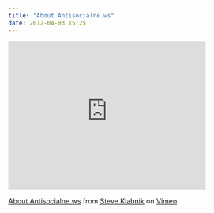 ```yaml
---
title: "About Antisocialne.ws"
date: 2012-04-03 15:25
---
```


<iframe src="http://player.vimeo.com/video/39718634?title=0&amp;byline=0&amp;portrait=0" width="400" height="300" frameborder="0" webkitAllowFullScreen mozallowfullscreen allowFullScreen></iframe><p><a href="http://vimeo.com/39718634">About Antisocialne.ws</a> from <a href="http://vimeo.com/steveklabnik">Steve Klabnik</a> on <a href="http://vimeo.com">Vimeo</a>.</p>
